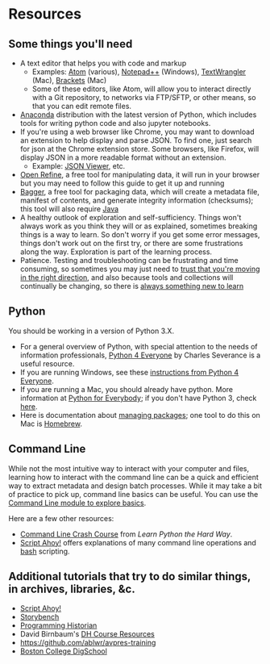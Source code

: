 # Resources

## Some things you'll need

* A text editor that helps you with code and markup
  * Examples: [Atom](https://atom.io/) (various), [Notepad++](https://notepad-plus-plus.org/) (Windows), [TextWrangler](http://www.barebones.com/products/textwrangler/) (Mac), [Brackets](http://brackets.io/) (Mac)
  * Some of these editors, like Atom, will allow you to interact directly with a Git repository, to networks via FTP/SFTP, or other means, so that you can edit remote files.
* [Anaconda](https://www.anaconda.com/download/) distribution with the latest version of Python, which includes tools for writing python code and also jupyter notebooks.
* If you're using a web browser like Chrome, you may want to download an extension to help display and parse JSON. To find one, just search for json at the Chrome extension store. Some browsers, like Firefox, will display JSON in a more readable format without an extension.
  * Example: [JSON Viewer](https://chrome.google.com/webstore/detail/json-viewer/aimiinbnnkboelefkjlenlgimcabobli), etc.
* [Open Refine](http://openrefine.org/download.html), a free tool for manipulating data, it will run in your browser but you may need to follow this guide to get it up and running
* [Bagger](https://github.com/LibraryOfCongress/bagger#installing), a free tool for packaging data, which will create a metadata file, manifest of contents, and generate integrity information (checksums); this tool will also require [Java](https://java.com/) 
* A healthy outlook of exploration and self-sufficiency. Things won't always work as you think they will or as explained, sometimes breaking things is a way to learn. So don't worry if you get some error messages, things don't work out on the first try, or there are some frustrations along the way. Exploration is part of the learning process.
* Patience. Testing and troubleshooting can be frustrating and time consuming, so sometimes you may just need to [trust that you're moving in the right direction](https://medium.freecodecamp.org/things-i-wish-someone-had-told-me-when-i-was-learning-how-to-code-565fc9dcb329), and also because tools and collections will continually be changing, so there is [always something new to learn](https://medium.freecodecamp.org/this-is-what-ive-gathered-after-a-year-of-teaching-myself-to-code-9e46bb60db9)

## Python
You should be working in a version of Python 3.X.

* For a general overview of Python, with special attention to the needs of information professionals, [Python 4 Everyone](https://www.py4e.com/) by Charles Severance is a useful resource.
* If you are running Windows, see these [instructions from Python 4 Everyone](https://www.py4e.com/software-win.php).
* If you are running a Mac, you should already have python. More information at [Python for Everybody](https://www.py4e.com/software-mac.php); if you don't have Python 3, check [here](http://docs.python-guide.org/en/latest/starting/install3/osx/).  
* Here is documentation about [managing packages](https://packaging.python.org/tutorials/installing-packages/#ensure-you-can-run-pip-from-the-command-line); one tool to do this on Mac is [Homebrew](https://brew.sh/).

## Command Line
While not the most intuitive way to interact with your computer and files, learning how to interact with the command line can be a quick and efficient way to extract metadata and design batch processes. While it may take a bit of practice to pick up, command line basics can be useful. You can use the [Command Line module to explore basics](/activities/exercise-command-line.md).

Here are a few other resources:  

* [Command Line Crash Course](https://learnpythonthehardway.org/book/appendixa.html) from _Learn Python the Hard Way_.
* [Script Ahoy!](https://github.com/dd388/crals) offers explanations of many command line operations and [bash](https://en.wikipedia.org/wiki/Bash_(Unix_shell)) scripting.

## Additional tutorials that try to do similar things, in archives, libraries, &c.

* [Script Ahoy!](https://github.com/dd388/crals)
* [Storybench](http://www.storybench.org/about-storybench/)
* [Programming Historian](https://programminghistorian.org/lessons/)
* David Birnbaum's [DH Course Resources](http://dh.obdurodon.org/)
* https://github.com/ablwr/avpres-training
* [Boston College DigSchool](https://github.com/BCDigSchol)
